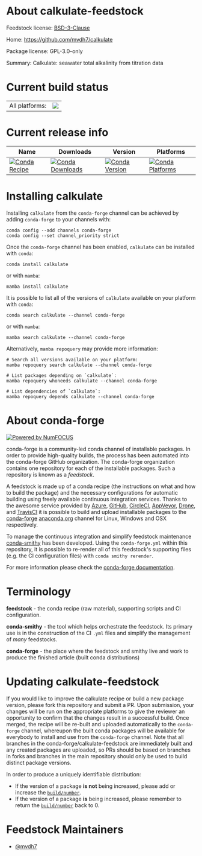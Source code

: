 About calkulate-feedstock
=========================

Feedstock license: [BSD-3-Clause](https://github.com/conda-forge/calkulate-feedstock/blob/main/LICENSE.txt)

Home: https://github.com/mvdh7/calkulate

Package license: GPL-3.0-only

Summary: Calkulate: seawater total alkalinity from titration data

Current build status
====================


<table><tr><td>All platforms:</td>
    <td>
      <a href="https://dev.azure.com/conda-forge/feedstock-builds/_build/latest?definitionId=21640&branchName=main">
        <img src="https://dev.azure.com/conda-forge/feedstock-builds/_apis/build/status/calkulate-feedstock?branchName=main">
      </a>
    </td>
  </tr>
</table>

Current release info
====================

| Name | Downloads | Version | Platforms |
| --- | --- | --- | --- |
| [![Conda Recipe](https://img.shields.io/badge/recipe-calkulate-green.svg)](https://anaconda.org/conda-forge/calkulate) | [![Conda Downloads](https://img.shields.io/conda/dn/conda-forge/calkulate.svg)](https://anaconda.org/conda-forge/calkulate) | [![Conda Version](https://img.shields.io/conda/vn/conda-forge/calkulate.svg)](https://anaconda.org/conda-forge/calkulate) | [![Conda Platforms](https://img.shields.io/conda/pn/conda-forge/calkulate.svg)](https://anaconda.org/conda-forge/calkulate) |

Installing calkulate
====================

Installing `calkulate` from the `conda-forge` channel can be achieved by adding `conda-forge` to your channels with:

```
conda config --add channels conda-forge
conda config --set channel_priority strict
```

Once the `conda-forge` channel has been enabled, `calkulate` can be installed with `conda`:

```
conda install calkulate
```

or with `mamba`:

```
mamba install calkulate
```

It is possible to list all of the versions of `calkulate` available on your platform with `conda`:

```
conda search calkulate --channel conda-forge
```

or with `mamba`:

```
mamba search calkulate --channel conda-forge
```

Alternatively, `mamba repoquery` may provide more information:

```
# Search all versions available on your platform:
mamba repoquery search calkulate --channel conda-forge

# List packages depending on `calkulate`:
mamba repoquery whoneeds calkulate --channel conda-forge

# List dependencies of `calkulate`:
mamba repoquery depends calkulate --channel conda-forge
```


About conda-forge
=================

[![Powered by
NumFOCUS](https://img.shields.io/badge/powered%20by-NumFOCUS-orange.svg?style=flat&colorA=E1523D&colorB=007D8A)](https://numfocus.org)

conda-forge is a community-led conda channel of installable packages.
In order to provide high-quality builds, the process has been automated into the
conda-forge GitHub organization. The conda-forge organization contains one repository
for each of the installable packages. Such a repository is known as a *feedstock*.

A feedstock is made up of a conda recipe (the instructions on what and how to build
the package) and the necessary configurations for automatic building using freely
available continuous integration services. Thanks to the awesome service provided by
[Azure](https://azure.microsoft.com/en-us/services/devops/), [GitHub](https://github.com/),
[CircleCI](https://circleci.com/), [AppVeyor](https://www.appveyor.com/),
[Drone](https://cloud.drone.io/welcome), and [TravisCI](https://travis-ci.com/)
it is possible to build and upload installable packages to the
[conda-forge](https://anaconda.org/conda-forge) [anaconda.org](https://anaconda.org/)
channel for Linux, Windows and OSX respectively.

To manage the continuous integration and simplify feedstock maintenance
[conda-smithy](https://github.com/conda-forge/conda-smithy) has been developed.
Using the ``conda-forge.yml`` within this repository, it is possible to re-render all of
this feedstock's supporting files (e.g. the CI configuration files) with ``conda smithy rerender``.

For more information please check the [conda-forge documentation](https://conda-forge.org/docs/).

Terminology
===========

**feedstock** - the conda recipe (raw material), supporting scripts and CI configuration.

**conda-smithy** - the tool which helps orchestrate the feedstock.
                   Its primary use is in the construction of the CI ``.yml`` files
                   and simplify the management of *many* feedstocks.

**conda-forge** - the place where the feedstock and smithy live and work to
                  produce the finished article (built conda distributions)


Updating calkulate-feedstock
============================

If you would like to improve the calkulate recipe or build a new
package version, please fork this repository and submit a PR. Upon submission,
your changes will be run on the appropriate platforms to give the reviewer an
opportunity to confirm that the changes result in a successful build. Once
merged, the recipe will be re-built and uploaded automatically to the
`conda-forge` channel, whereupon the built conda packages will be available for
everybody to install and use from the `conda-forge` channel.
Note that all branches in the conda-forge/calkulate-feedstock are
immediately built and any created packages are uploaded, so PRs should be based
on branches in forks and branches in the main repository should only be used to
build distinct package versions.

In order to produce a uniquely identifiable distribution:
 * If the version of a package **is not** being increased, please add or increase
   the [``build/number``](https://docs.conda.io/projects/conda-build/en/latest/resources/define-metadata.html#build-number-and-string).
 * If the version of a package **is** being increased, please remember to return
   the [``build/number``](https://docs.conda.io/projects/conda-build/en/latest/resources/define-metadata.html#build-number-and-string)
   back to 0.

Feedstock Maintainers
=====================

* [@mvdh7](https://github.com/mvdh7/)

